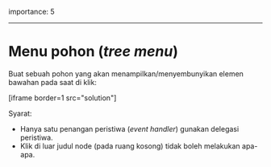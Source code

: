 importance: 5

---

# Menu pohon (_tree menu_)

Buat sebuah pohon yang akan menampilkan/menyembunyikan elemen bawahan pada saat di klik:

[iframe border=1 src="solution"]

Syarat:

- Hanya satu penangan peristiwa (_event handler_) gunakan delegasi peristiwa.
- Klik di luar judul node (pada ruang kosong) tidak boleh melakukan apa-apa.
